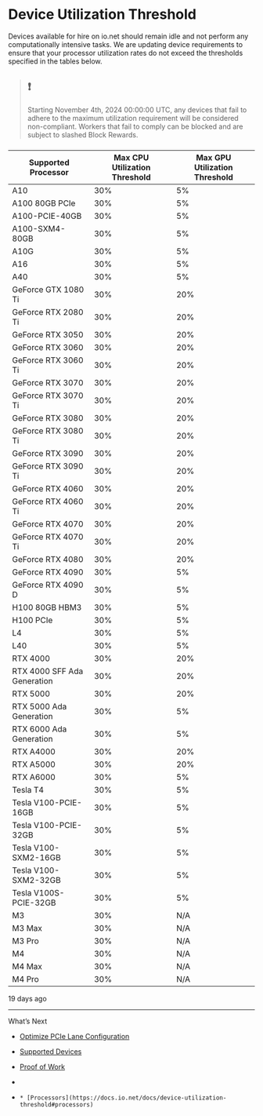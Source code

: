 # Device Utilization Threshold
Devices available for hire on io.net should remain idle and not perform any computationally intensive tasks. We are updating device requirements to ensure that your processor utilization rates do not exceed the thresholds specified in the tables below. 
> ## ❗️
> Starting November 4th, 2024 00:00:00 UTC, any devices that fail to adhere to the maximum utilization requirement will be considered non-compliant. Workers that fail to comply can be blocked and are subject to slashed Block Rewards.
### [](https://docs.io.net/docs/device-utilization-threshold#processors)
Supported Processor | Max CPU Utilization Threshold | Max GPU Utilization Threshold  
---|---|---  
A10 | 30% | 5%  
A100 80GB PCIe | 30% | 5%  
A100-PCIE-40GB | 30% | 5%  
A100-SXM4-80GB | 30% | 5%  
A10G | 30% | 5%  
A16 | 30% | 5%  
A40 | 30% | 5%  
GeForce GTX 1080 Ti | 30% | 20%  
GeForce RTX 2080 Ti | 30% | 20%  
GeForce RTX 3050 | 30% | 20%  
GeForce RTX 3060 | 30% | 20%  
GeForce RTX 3060 Ti | 30% | 20%  
GeForce RTX 3070 | 30% | 20%  
GeForce RTX 3070 Ti | 30% | 20%  
GeForce RTX 3080 | 30% | 20%  
GeForce RTX 3080 Ti | 30% | 20%  
GeForce RTX 3090 | 30% | 20%  
GeForce RTX 3090 Ti | 30% | 20%  
GeForce RTX 4060 | 30% | 20%  
GeForce RTX 4060 Ti | 30% | 20%  
GeForce RTX 4070 | 30% | 20%  
GeForce RTX 4070 Ti | 30% | 20%  
GeForce RTX 4080 | 30% | 20%  
GeForce RTX 4090 | 30% | 5%  
GeForce RTX 4090 D | 30% | 5%  
H100 80GB HBM3 | 30% | 5%  
H100 PCIe | 30% | 5%  
L4 | 30% | 5%  
L40 | 30% | 5%  
RTX 4000 | 30% | 20%  
RTX 4000 SFF Ada Generation | 30% | 20%  
RTX 5000 | 30% | 20%  
RTX 5000 Ada Generation | 30% | 5%  
RTX 6000 Ada Generation | 30% | 5%  
RTX A4000 | 30% | 20%  
RTX A5000 | 30% | 20%  
RTX A6000 | 30% | 5%  
Tesla T4 | 30% | 5%  
Tesla V100-PCIE-16GB | 30% | 5%  
Tesla V100-PCIE-32GB | 30% | 5%  
Tesla V100-SXM2-16GB | 30% | 5%  
Tesla V100-SXM2-32GB | 30% | 5%  
Tesla V100S-PCIE-32GB | 30% | 5%  
M3 | 30% | N/A  
M3 Max | 30% | N/A  
M3 Pro | 30% | N/A  
M4 | 30% | N/A  
M4 Max | 30% | N/A  
M4 Pro | 30% | N/A  
19 days ago
* * *
What’s Next
  * [Optimize PCIe Lane Configuration](https://docs.io.net/docs/optimize-pcie-lane-configuration)
  * [Supported Devices](https://docs.io.net/docs/supported-devices)
  * [Proof of Work](https://docs.io.net/docs/proof-of-work)


  * [](https://docs.io.net/docs/device-utilization-threshold)
  *     * [Processors](https://docs.io.net/docs/device-utilization-threshold#processors)


